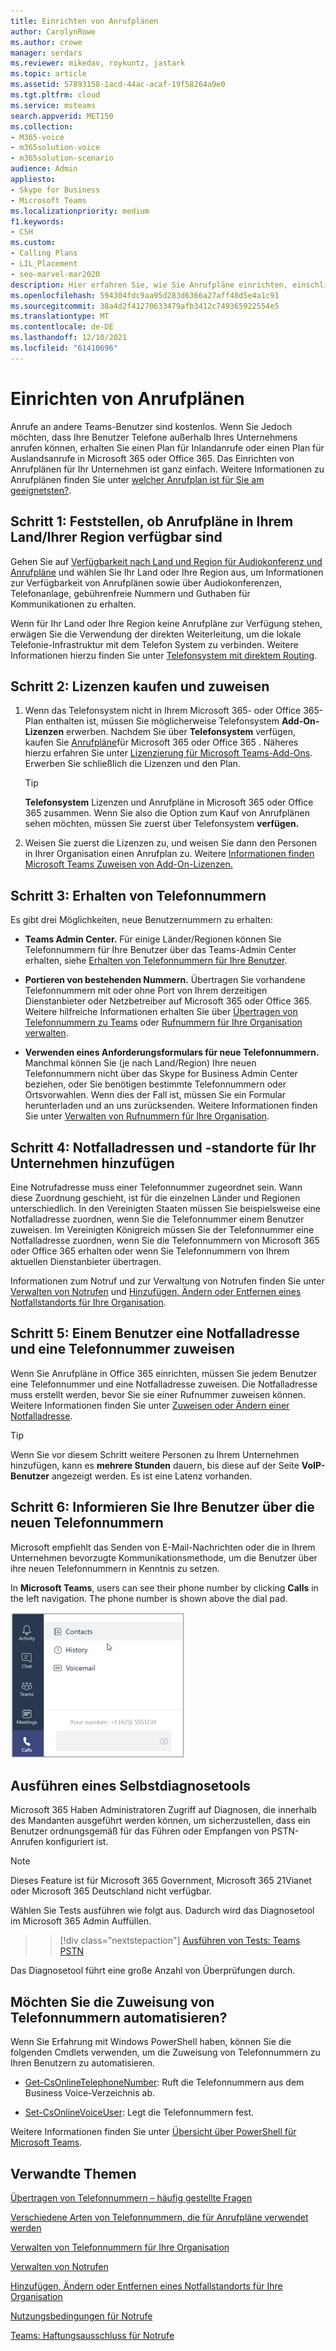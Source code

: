 ```yaml
---
title: Einrichten von Anrufplänen
author: CarolynRowe
ms.author: crowe
manager: serdars
ms.reviewer: mikedav, roykuntz, jastark
ms.topic: article
ms.assetid: 57893158-1acd-44ac-acaf-19f58264a9e0
ms.tgt.pltfrm: cloud
ms.service: msteams
search.appverid: MET150
ms.collection:
- M365-voice
- m365solution-voice
- m365solution-scenario
audience: Admin
appliesto:
- Skype for Business
- Microsoft Teams
ms.localizationpriority: medium
f1.keywords:
- CSH
ms.custom:
- Calling Plans
- LIL_Placement
- seo-marvel-mar2020
description: Hier erfahren Sie, wie Sie Anrufpläne einrichten, einschließlich der in Ihrer Region verfügbaren Pläne anzeigen, Lizenzen & erwerben, Telefonnummern erhalten und Notfalladressen für & hinzufügen.
ms.openlocfilehash: 594304fdc9aa95d283d6366a27aff48d5e4a1c91
ms.sourcegitcommit: 38a4d2f41270633479afb3412c749365922554e5
ms.translationtype: MT
ms.contentlocale: de-DE
ms.lasthandoff: 12/10/2021
ms.locfileid: "61410696"
---
```

# <a name="set-up-calling-plans"></a>Einrichten von Anrufplänen

Anrufe an andere Teams-Benutzer sind kostenlos. Wenn Sie Jedoch möchten, dass Ihre Benutzer Telefone außerhalb Ihres Unternehmens anrufen können, erhalten Sie einen Plan für Inlandanrufe oder einen Plan für Auslandsanrufe in Microsoft 365 oder Office 365. Das Einrichten von Anrufplänen für Ihr Unternehmen ist ganz einfach.  Weitere Informationen zu Anrufplänen finden Sie unter [welcher Anrufplan ist für Sie am geeignetsten?](calling-plan-landing-page.md).

## <a name="step-1-find-out-if-calling-plans-are-available-in-your-countryregion"></a>Schritt 1: Feststellen, ob Anrufpläne in Ihrem Land/Ihrer Region verfügbar sind
Gehen Sie auf [Verfügbarkeit nach Land und Region für Audiokonferenz und Anrufpläne](country-and-region-availability-for-audio-conferencing-and-calling-plans/country-and-region-availability-for-audio-conferencing-and-calling-plans.md) und wählen Sie Ihr Land oder Ihre Region aus, um Informationen zur Verfügbarkeit von Anrufplänen sowie über Audiokonferenzen, Telefonanlage, gebührenfreie Nummern und Guthaben für Kommunikationen zu erhalten.

Wenn für Ihr Land oder Ihre Region keine Anrufpläne zur Verfügung stehen, erwägen Sie die Verwendung der direkten Weiterleitung, um die lokale Telefonie-Infrastruktur mit dem Telefon System zu verbinden.  Weitere Informationen hierzu finden Sie unter [Telefonsystem mit direktem Routing](direct-routing-landing-page.md).
  
## <a name="step-2-buy-and-assign-licenses"></a>Schritt 2: Lizenzen kaufen und zuweisen
1. Wenn das Telefonsystem nicht in Ihrem Microsoft 365- oder Office 365-Plan enthalten ist, müssen Sie möglicherweise Telefonsystem **Add-On-Lizenzen** erwerben. Nachdem Sie über **Telefonsystem** verfügen, kaufen Sie [Anrufpläne](calling-plans-for-office-365.md)für Microsoft 365 oder Office 365 . Näheres hierzu erfahren Sie unter [Lizenzierung für Microsoft Teams-Add-Ons](./teams-add-on-licensing/microsoft-teams-add-on-licensing.md). Erwerben Sie schließlich die Lizenzen und den Plan. 
    
    > [!TIP]
    > **Telefonsystem** Lizenzen und Anrufpläne in Microsoft 365 oder Office 365 zusammen. Wenn Sie also die Option zum Kauf von Anrufplänen sehen möchten, müssen Sie zuerst über Telefonsystem **verfügen.**
  
2. Weisen Sie zuerst die Lizenzen zu, und weisen Sie dann den Personen in Ihrer Organisation einen Anrufplan zu. Weitere [Informationen finden Microsoft Teams Zuweisen von Add-On-Lizenzen.](./teams-add-on-licensing/microsoft-teams-add-on-licensing.md)
    
## <a name="step-3-get-phone-numbers"></a>Schritt 3: Erhalten von Telefonnummern
Es gibt drei Möglichkeiten, neue Benutzernummern zu erhalten:

- **Teams Admin Center.** Für einige Länder/Regionen können Sie Telefonnummern für Ihre Benutzer über das Teams-Admin Center erhalten, siehe [Erhalten von Telefonnummern für Ihre Benutzer](getting-phone-numbers-for-your-users.md).
    
- **Portieren von bestehenden Nummern.** Übertragen Sie vorhandene Telefonnummern mit oder ohne Port von Ihrem derzeitigen Dienstanbieter oder Netzbetreiber auf Microsoft 365 oder Office 365. Weitere hilfreiche Informationen erhalten Sie über [Übertragen von Telefonnummern zu Teams](phone-number-calling-plans/transfer-phone-numbers-to-teams.md) oder [Rufnummern für Ihre Organisation verwalten](manage-phone-numbers-for-your-organization/manage-phone-numbers-for-your-organization.md). 
  
- **Verwenden eines Anforderungsformulars für neue Telefonnummern.** Manchmal können Sie (je nach Land/Region) Ihre neuen Telefonnummern nicht über das Skype for Business Admin Center beziehen, oder Sie benötigen bestimmte Telefonnummern oder Ortsvorwahlen. Wenn dies der Fall ist, müssen Sie ein Formular herunterladen und an uns zurücksenden. Weitere Informationen finden Sie unter [Verwalten von Rufnummern für Ihre Organisation](manage-phone-numbers-for-your-organization/manage-phone-numbers-for-your-organization.md). 

## <a name="step-4-add-emergency-addresses-and-locations-for-your-organization"></a>Schritt 4: Notfalladressen und -standorte für Ihr Unternehmen hinzufügen
<a name="bkmk_add_addresses"> </a> Eine Notrufadresse muss einer Telefonnummer zugeordnet sein. Wann diese Zuordnung geschieht, ist für die einzelnen Länder und Regionen unterschiedlich. In den Vereinigten Staaten müssen Sie beispielsweise eine Notfalladresse zuordnen, wenn Sie die Telefonnummer einem Benutzer zuweisen. Im Vereinigten Königreich müssen Sie der Telefonnummer eine Notfalladresse zuordnen, wenn Sie die Telefonnummern von Microsoft 365 oder Office 365 erhalten oder wenn Sie Telefonnummern von Ihrem aktuellen Dienstanbieter übertragen. 

Informationen zum Notruf und zur Verwaltung von Notrufen finden Sie unter [Verwalten von Notrufen](what-are-emergency-locations-addresses-and-call-routing.md) und [Hinzufügen, Ändern oder Entfernen eines Notfallstandorts für Ihre Organisation](add-change-remove-emergency-location-organization.md).
    
## <a name="step-5-assign-an-emergency-address-and-a-phone-number-to-a-user"></a>Schritt 5: Einem Benutzer eine Notfalladresse und eine Telefonnummer zuweisen
<a name="bkmk_add_addresses"> </a>Wenn Sie Anrufpläne in Office 365 einrichten, müssen Sie jedem Benutzer eine Telefonnummer und eine Notfalladresse zuweisen. Die Notfalladresse muss erstellt werden, bevor Sie sie einer Rufnummer zuweisen können.  Weitere Informationen finden Sie unter [Zuweisen oder Ändern einer Notfalladresse](assign-change-emergency-location-user.md).


> [!TIP]
> Wenn Sie vor diesem Schritt weitere Personen zu Ihrem Unternehmen hinzufügen, kann es **mehrere Stunden** dauern, bis diese auf der Seite **VoIP-Benutzer** angezeigt werden. Es ist eine Latenz vorhanden.



## <a name="step-6-tell-your-users-about-their-new-phone-numbers"></a>Schritt 6: Informieren Sie Ihre Benutzer über die neuen Telefonnummern

Microsoft empfiehlt das Senden von E-Mail-Nachrichten oder die in Ihrem Unternehmen bevorzugte Kommunikationsmethode, um die Benutzer über ihre neuen Telefonnummern in Kenntnis zu setzen.
 
In **Microsoft Teams**, users can see their phone number by clicking **Calls** in the left navigation. The phone number is shown above the dial pad.

![Screenshot der nach dem Klicken auf "Anrufe" verfügbaren Optionen.](media/teams-phone-number.png)

## <a name="run-a-self-diagnostics-tool"></a>Ausführen eines Selbstdiagnosetools

Microsoft 365 Haben Administratoren Zugriff auf Diagnosen, die innerhalb des Mandanten ausgeführt werden können, um sicherzustellen, dass ein Benutzer ordnungsgemäß für das Führen oder Empfangen von PSTN-Anrufen konfiguriert ist. 

> [!NOTE]
>Dieses Feature ist für Microsoft 365 Government, Microsoft 365 21Vianet oder Microsoft 365 Deutschland nicht verfügbar.

Wählen Sie Tests ausführen wie folgt aus. Dadurch wird das Diagnosetool im Microsoft 365 Admin Auffüllen.
>> [!div class="nextstepaction"]
>> [Ausführen von Tests: Teams PSTN](https://aka.ms/TeamsPSTNDiag)

Das Diagnosetool führt eine große Anzahl von Überprüfungen durch.

## <a name="do-you-want-to-automate-assigning-phone-numbers"></a>Möchten Sie die Zuweisung von Telefonnummern automatisieren?
<a name="bkmk_add_addresses"> </a>

Wenn Sie Erfahrung mit Windows PowerShell haben, können Sie die folgenden Cmdlets verwenden, um die Zuweisung von Telefonnummern zu Ihren Benutzern zu automatisieren. 
  
- [Get-CsOnlineTelephoneNumber](/powershell/module/skype/Get-CsOnlineTelephoneNumber?view=skype-ps): Ruft die Telefonnummern aus dem Business Voice-Verzeichnis ab.
    
- [Set-CsOnlineVoiceUser](/powershell/module/skype/Set-CsOnlineVoiceUser?view=skype-ps): Legt die Telefonnummern fest.
    
Weitere Informationen finden Sie unter [Übersicht über PowerShell für Microsoft Teams](teams-powershell-overview.md).
  

## <a name="related-topics"></a>Verwandte Themen
[Übertragen von Telefonnummern – häufig gestellte Fragen](./phone-number-calling-plans/port-order-overview.md)

[Verschiedene Arten von Telefonnummern, die für Anrufpläne verwendet werden](different-kinds-of-phone-numbers-used-for-calling-plans.md)

[Verwalten von Telefonnummern für Ihre Organisation](manage-phone-numbers-for-your-organization/manage-phone-numbers-for-your-organization.md)

[Verwalten von Notrufen](what-are-emergency-locations-addresses-and-call-routing.md) 

[Hinzufügen, Ändern oder Entfernen eines Notfallstandorts für Ihre Organisation](add-change-remove-emergency-location-organization.md)

[Nutzungsbedingungen für Notrufe](emergency-calling-terms-and-conditions.md)

[Teams: Haftungsausschluss für Notrufe](https://github.com/MicrosoftDocs/OfficeDocs-SkypeForBusiness/blob/live/Teams/downloads/emergency-calling/emergency-calling-label-(en-us)-(v.1.0).zip?raw=true)

  
